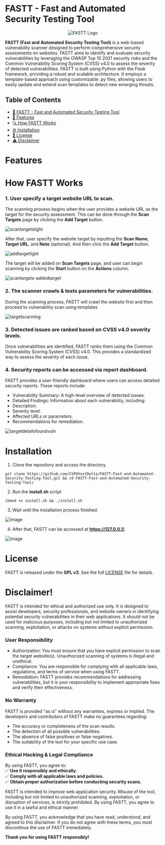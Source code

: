 # FASTT - Fast and Automated Security Testing Tool
<p align="center">
  <img src="https://github.com/user-attachments/assets/0d693c60-b9b8-4b20-8f0c-e2d06f5375e7" alt="FASTT Logo">
</p>

**FASTT (Fast and Automated Security Testing Tool)** is a web-based vulnerability scanner designed to perform comprehensive security assessments on websites. FASTT aims to identify and evaluate security vulnerabilities by leveraging the OWASP Top 10 2021 security risks and the Common Vulnerability Scoring System (CVSS) v4.0 to assess the severity of detected vulnerabilities. FASTT is built using Python with the Flask framework, providing a robust and scalable architecture. It employs a template-based approach using customizable .py files, allowing users to easily update and extend scan templates to detect new emerging threats.

## Table of Contents
- [📌 FASTT - Fast and Automated Security Testing Tool](#fastt---fast-and-automated-security-testing-tool)
- [🚀 Features](#features)
- [🔍 How FASTT Works](#how-fastt-works)
- [⚙️ Installation](#installation)
- [📜 License](#license)
- [⚠️ Disclaimer](#disclaimer)

# Features


# How FASTT Works
### 1. User specify a target website URL to scan.
The scanning process begins when the user provides a website URL as the target for the security assessment. This can be done through the **Scan Targets** page by clicking the **Add Target** button.

![scantargetslight](https://github.com/user-attachments/assets/0868dacd-18c6-4a0e-a312-ee7ad6a1de7b)

After that, user specify the website target by inputting the **Scan Name**, **Target URL**, and **Note** (optional). And then click the **Add Target** button.

![addtargetlight](https://github.com/user-attachments/assets/5a0c9ba8-dac1-4f55-82a1-063d4bb07c7a)

The target will be added on **Scan Targets** page, and user can begin scanning by clicking the **Start** button on the **Actions** column.

![scantargets-addedtarget](https://github.com/user-attachments/assets/daf8c9e1-9334-4eca-8a2f-e846703219dc)

### 2. The scanner crawls & tests parameters for vulnerabilities.
During the scanning process, FASTT will crawl the website first and then proceed to vulnerability scan using templates

![targetscanning](https://github.com/user-attachments/assets/46b66a37-9a91-4d2f-b5b6-a44440b24114)

### 3. Detected issues are ranked based on CVSS v4.0 severity levels.
Once vulnerabilities are identified, FASTT ranks them using the Common Vulnerability Scoring System (CVSS) v4.0. This provides a standardized way to assess the severity of each issue.

### 4. Security reports can be accessed via report dashboard.
FASTT provides a user-friendly dashboard where users can access detailed security reports. These reports include:
- Vulnerability Summary: A high-level overview of detected issues.
- Detailed Findings: Information about each vulnerability, including:
- Description.
- Severity level.
- Affected URLs or parameters.
- Recommendations for remediation.

![targetdetailsfoundvuln](https://github.com/user-attachments/assets/7bfb2c11-72c7-46ec-8574-5639ceb5d266)

# Installation
1. Clone the repository and access the directory.
```
git clone https://github.com/CSPGhostDelta/FASTT-Fast-and-Automated-Security-Testing-Tool.git && cd FASTT-Fast-and-Automated-Security-Testing-Tool/
```
2. Run the **install.sh** script
```
chmod +x install.sh && ./install.sh
```
3. Wait until the installation process finished.

![image](https://github.com/user-attachments/assets/1d740419-9a9e-4821-bff9-aa7b3fdd8cc8)

4. After that, FASTT can be accessed at **https://127.0.0.1/**.

![image](https://github.com/user-attachments/assets/59a1b309-e336-404c-abae-4006d6b825d6)

# License
FASTT is released under the **GPL v3**. See the full [LICENSE](LICENSE) file for details.

# Disclaimer!
FASTT is intended for ethical and authorized use only. It is designed to assist developers, security professionals, and website owners in identifying potential security vulnerabilities in their web applications. It should not be used for malicious purposes, including but not limited to unauthorized scanning, exploitation, or attacks on systems without explicit permission. 

### User Responsibility
- Authorization: You must ensure that you have explicit permission to scan the target website(s). Unauthorized scanning of systems is illegal and unethical.
- Compliance: You are responsible for complying with all applicable laws, regulations, and terms of service when using FASTT.
- Remediation: FASTT provides recommendations for addressing vulnerabilities, but it is your responsibility to implement appropriate fixes and verify their effectiveness.

### **No Warranty**
FASTT is provided "as is" without any warranties, express or implied. The developers and contributors of FASTT make no guarantees regarding:
- The accuracy or completeness of the scan results.
- The detection of all possible vulnerabilities.
- The absence of false positives or false negatives.
- The suitability of the tool for your specific use case.

### **Ethical Hacking & Legal Compliance**
By using FASTT, you agree to:  
✅ **Use it responsibly and ethically.**  
✅ **Comply with all applicable laws and policies.**  
✅ **Obtain proper authorization before conducting security scans.**  

FASTT is intended to improve web application security. Misuse of the tool, including but not limited to unauthorized scanning, exploitation, or disruption of services, is strictly prohibited. By using FASTT, you agree to use it in a lawful and ethical manner.

By using FASTT, you acknowledge that you have read, understood, and agreed to this disclaimer. If you do not agree with these terms, you must discontinue the use of FASTT immediately.

**Thank you for using FASTT responsibly!**
